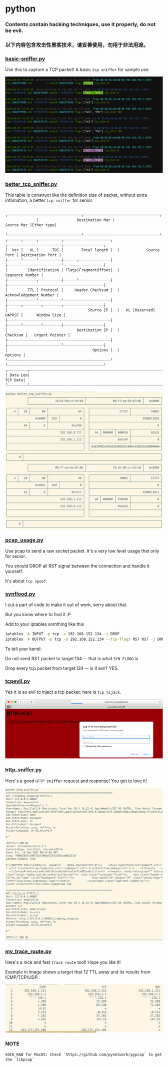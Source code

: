# python

### Contents contain hacking techniques, use it properly, do not be evil.

### 以下内容包含攻击性黑客技术，请妥善使用，勿用于非法用途。

### [basic-sniffer.py](https://github.com/ayiis/python/blob/master/basic-sniffer.py)

Use this to capture a TCP packet! A basic `tcp sniffer` for sample use.

![basic-sniffer](https://raw.githubusercontent.com/ayiis/ayiis.github.io/master/img/basic-sniffer.png)


### [better_tcp_sniffer.py](https://github.com/ayiis/python/blob/master/better_tcp_sniffer.py)

This table is construct like the definition size of packet, without extra infomation, a better `tcp sniffer` for senior.

```code
              ┌─────────────────────────────────┬──────────────────────────────────┬──────────┐
              │                 Destination Mac │                       Source Mac │Ether type│
              └─────────────────────────────────┴──────────────────────────────────┴──────────┘
┌──────┬──────┬──────────┬─────────────────────┐  ┌────────────────────────┬──────────────────┐
│  Ver │   HL │      TOS │        Total length │  │            Source Port │ Destination Port │
├──────┴──────┴──────────┼──────┬──────────────┤  ├────────────────────────┴──────────────────┤
│         Identification │ Flags│FragmentOffset│  │                           Sequence Number │
├─────────────┬──────────┼──────┴──────────────┤  ├───────────────────────────────────────────┤
│         TTL │ Protocol │     Header Checksum │  │                    Acknowledgement Number │
├─────────────┴──────────┴─────────────────────┤  ├──────┬────────┬────────┬──────────────────┤
│                                    Source IP │  │   HL │Reserved│ UAPRSF │      Window Size │
├──────────────────────────────────────────────┤  ├──────┴────────┴────────┼──────────────────┤
│                               Destination IP │  │               Checksum │   Urgent Pointer │
├──────────────────────────────────────────────┤  ├────────────────────────┴──────────────────┤
│                                      Options │  │                                   Options │
└──────────────────────────────────────────────┘  └───────────────────────────────────────────┘
┌─────────┬───────────────────────────────────────────────────────────────────────────────────┐
│ Data Len│                                                                           TCP Data│
└─────────┴───────────────────────────────────────────────────────────────────────────────────┘
```

![better_tcp_sniffer](https://raw.githubusercontent.com/ayiis/ayiis.github.io/master/img/better_tcp_sniffer.jpg)


### [pcap_usage.py](https://github.com/ayiis/python/blob/master/pcap_usage.py)

Use pcap to send a raw socket packet. It's a very low level usage that only for senior.

You should DROP all RST signal between the connection and handle it yourself.

It's about `tcp spoof`.


### [synflood.py](https://github.com/ayiis/python/blob/master/synflood.py)

I cut a part of code to make it out of work, sorry about that.

But you know where to find it :P

Add to your iptables somthing like this

```bash
iptables -A INPUT -p tcp -s 192.168.152.134 -j DROP
iptables -A OUTPUT -p tcp -d 192.168.152.134 --tcp-flags RST RST -j DROP
```

To tell your kenel:

Do not send RST packet to target.134 -- that is what `SYN FLOOD` is

Drop every tcp packet from target.134 -- is it evil? YES.


### [tcpevil.py](https://github.com/ayiis/python/blob/master/tcpevil.py)

Yes it is so evil to inject a tcp packet: here is `tcp hijack`.

![tcpevil](https://raw.githubusercontent.com/ayiis/ayiis.github.io/master/img/tcpevil.png)


### [http_sniffer.py](https://github.com/ayiis/python/blob/master/http_sniffer.py)

Here's a good `HTTP sniffer` request and response! You got to love it!

![http_sniffer](https://raw.githubusercontent.com/ayiis/ayiis.github.io/master/img/http_sniffer.jpg)


### [my_trace_route.py](https://github.com/ayiis/python/blob/master/my_trace_route.py)

Here's a nice and fast `trace route` tool! Hope you like it!

Example in image shows a target that 12 TTL away and its results from ICMP/TCP/UDP.

![my_trace_route](https://raw.githubusercontent.com/ayiis/ayiis.github.io/master/img/my_trace_route.jpg)


### NOTE

    SOCK_RAW for MacOS: Check `https://github.com/pynetwork/pypcap` to get the `libpcap`
